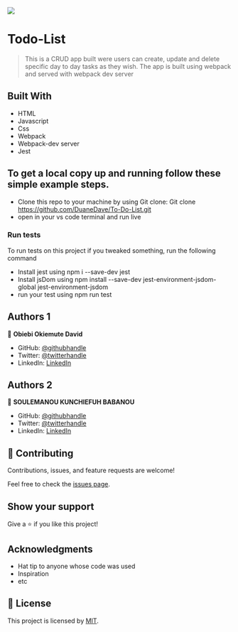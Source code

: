 ![](https://img.shields.io/badge/Microverse-blueviolet)

# Todo-List

> This is a CRUD app built were users can create, update and delete specific day to day tasks as they wish. The app is built using webpack and served with webpack dev server

## Built With

- HTML
- Javascript
- Css
- Webpack
- Webpack-dev server
- Jest

## To get a local copy up and running follow these simple example steps.

- Clone this repo to your machine by using Git clone: Git clone https://github.com/DuaneDave/To-Do-List.git
- open in your vs code terminal and run live 


### Run tests
To run tests on this project if you tweaked something, run the following command

- Install jest using npm i --save-dev jest
- Install jsDom using npm install --save-dev jest-environment-jsdom-global jest-environment-jsdom
- run your test using npm run test


## Authors 1

👤 **Obiebi Okiemute David**

- GitHub: [@githubhandle](https://github.com/DuaneDave)
- Twitter: [@twitterhandle](https://twitter.com/dave_duane)
- LinkedIn: [LinkedIn](https://www.linkedin.com/in/okiemute-david-obiebi-6b4a6a230/)

## Authors 2

👤 **SOULEMANOU KUNCHIEFUH BABANOU**

- GitHub: [@githubhandle](https://github.com/soulemanou-software)
- Twitter: [@twitterhandle](https://twitter.com/fastdevz1)
- LinkedIn: [LinkedIn](https://www.linkedin.com/in/soulemanou-kunchiefuh-babanou-454099196/)

## 🤝 Contributing

Contributions, issues, and feature requests are welcome!

Feel free to check the [issues page](https://github.com/DuaneDave/To-Do-List/issues).

## Show your support

Give a ⭐️ if you like this project!

## Acknowledgments

- Hat tip to anyone whose code was used
- Inspiration
- etc

## 📝 License

This project is licensed by [MIT](./LICENSE).
